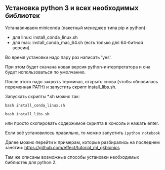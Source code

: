 Установка python 3 и всех необходимых библиотек
-----------------------------------------------

Устанавливаем miniconda (пакетный менеджер типа pip и python):
- для linux: install_conda_linux.sh
- для mac: install_conda_mac_64.sh (есть только для 64-битной версии)

Во время установки надо пару раз написать 'yes'. 

При этом будет скачана новая версия python-интерпретатора и она будет использоваться по умолчанию. 

После этого надо закрыть терминал, открыть снова (чтобы обновилась переменная PATH) и запустить скрипт install_libs.sh. 

Запускать скрипты *.sh можно так:

```bash install_conda_linux.sh```

```bash install_libs.sh```

или просто скопировать содержимое скрипта в консоль и нажать enter. 

Если всё установилось правильно, то можно запустить 
```ipython notebook```

Далее можно перейти к примерам, которые разбирались на последнем занятии: https://github.com/effect/tutorial_ml_gkbionics

Там же описаны возможные способы установки необходимых библиотек для python 2. 
